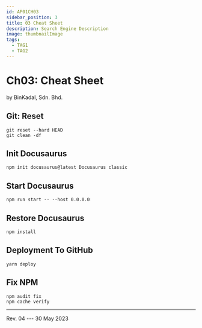 ```yaml
---
id: AP01CH03
sidebar_position: 3
title: 03 Cheat Sheet
description: Search Engine Description
image: thumbnailImage
tags:
  - TAG1
  - TAG2
---
```


# Ch03: Cheat Sheet
by BinKadal, Sdn. Bhd.

## Git: Reset

```
git reset --hard HEAD
git clean -df

```

## Init Docusaurus

```
npm init docusaurus@latest Docusaurus classic

```

## Start Docusaurus

```
npm run start -- --host 0.0.0.0

```

## Restore Docusaurus

```
npm install

```

## Deployment To GitHub

```
yarn deploy

```

## Fix NPM

```
npm audit fix
npm cache verify

```

<hr />

Rev. 04 --- 30 May 2023

<!--
REV04: Tue 30 May 2023 12:00
REV03: Mon 29 May 2023 11:00
REV02: Sun 28 May 2023 11:00
REV01: Sat 27 May 2023 10:00
START: Thu 25 May 2023 07:00
-->

